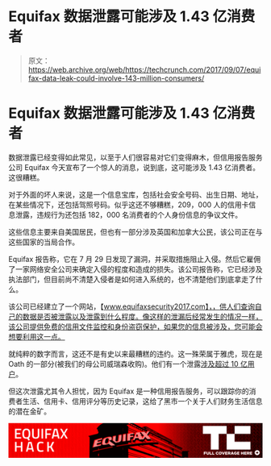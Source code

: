 # Equifax 数据泄露可能涉及 1.43 亿消费者

> 原文：<https://web.archive.org/web/https://techcrunch.com/2017/09/07/equifax-data-leak-could-involve-143-million-consumers/>

# Equifax 数据泄露可能涉及 1.43 亿消费者

数据泄露已经变得如此常见，以至于人们很容易对它们变得麻木，但信用报告服务公司 Equifax 今天宣布了一个惊人的消息，说到底，这可能涉及 1.43 亿消费者。这很糟糕。

对于外面的坏人来说，这是一个信息宝库，包括社会安全号码、出生日期、地址，在某些情况下，还包括驾照号码。似乎这还不够糟糕，209，000 人的信用卡信息泄露，违规行为还包括 182，000 名消费者的个人身份信息的争议文件。

这些信息主要来自美国居民，但也有一部分涉及英国和加拿大公民，该公司正在与这些国家的当局合作。

Equifax 报告称，它在 7 月 29 日发现了漏洞，并采取措施阻止入侵。然后它雇佣了一家网络安全公司来确定入侵的程度和造成的损失。该公司报告称，它已经涉及执法部门，但目前尚不清楚入侵者是如何进入系统的，也不清楚他们到底拿走了什么。

该公司已经建立了一个网站，【www.equifaxsecurity2017.com】，，供人们查询自己的数据是否被泄露以及泄露到什么程度。像这样的泄漏后经常发生的情况一样，该公司提供免费的信用文件监控和身份盗窃保护，如果您的信息被涉及，您可能会想要利用这一点。

就纯粹的数字而言，这还不是有史以来最糟糕的违约。这一殊荣属于雅虎，现在是 Oath 的一部分(被我们的母公司威瑞森收购)。他们有一个泄露[涉及超过 10 亿用户](https://web.archive.org/web/20230323205015/https://techcrunch.com/2016/12/14/yahoo-discloses-hack-of-1-billion-accounts/)。

但这次泄露尤其令人担忧，因为 Equifax 是一种信用报告服务，可以跟踪你的消费者生活、信用卡、信用评分等历史记录，这给了黑市一个关于人们财务生活信息的潜在金矿。

[![](img/0ec332df062e1b6f9ed56e56dc08031a.png)](https://web.archive.org/web/20230323205015/https://techcrunch.com/tag/equifax-hack/)